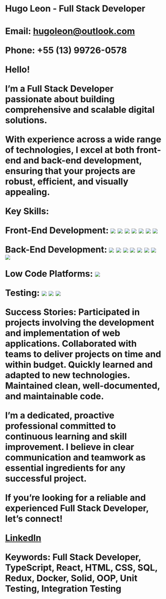 <h1>Hugo Leon - Full Stack Developer<h1>

Email: hugoleon@outlook.com

Phone: +55 (13) 99726-0578

Hello!

I’m a Full Stack Developer passionate about building comprehensive and scalable digital solutions.

With experience across a wide range of technologies, I excel at both front-end and back-end development, ensuring that your projects are robust, efficient, and visually appealing.

Key Skills:

Front-End Development:
  <img src = "https://img.shields.io/badge/HTML5-E34F26?style=for-the-badge&logo=html5&logoColor=white">
  <img src = "https://img.shields.io/badge/CSS3-1572B6?style=for-the-badge&logo=css3&logoColor=white">
  <img src = "https://img.shields.io/badge/TypeScript-007ACC?style=for-the-badge&logo=typescript&logoColor=white">
  <img src = "https://img.shields.io/badge/Vite-B73BFE?style=for-the-badge&logo=vite&logoColor=FFD62E">
  <img src = "https://img.shields.io/badge/Redux-593D88?style=for-the-badge&logo=redux&logoColor=white">
  <img src = "https://img.shields.io/badge/React-20232A?style=for-the-badge&logo=react&logoColor=61DAFB">
  <img src = "https://img.shields.io/badge/next%20js-000000?style=for-the-badge&logo=nextdotjs&logoColor=white">

Back-End Development:
  <img src = "https://img.shields.io/badge/MySQL-005C84?style=for-the-badge&logo=mysql&logoColor=white">
  <img src = "https://img.shields.io/badge/Docker-2CA5E0?style=for-the-badge&logo=docker&logoColor=white">
  <img src = "https://img.shields.io/badge/Express%20js-000000?style=for-the-badge&logo=express&logoColor=white">
  <img src = "https://img.shields.io/badge/JWT-000000?style=for-the-badge&logo=JSON%20web%20tokens&logoColor=white">
  <img src = "https://img.shields.io/badge/nestjs-E0234E?style=for-the-badge&logo=nestjs&logoColor=white">
  <img src = "https://img.shields.io/badge/Node%20js-339933?style=for-the-badge&logo=nodedotjs&logoColor=white">
  <img src = "https://img.shields.io/badge/npm-CB3837?style=for-the-badge&logo=npm&logoColor=white">
  <img src = "https://img.shields.io/badge/Sequelize-52B0E7?style=for-the-badge&logo=Sequelize&logoColor=white">
  
Low Code Platforms:
  <img src = "https://img.shields.io/badge/shopify-8DB543?style=for-the-badge&logo=Shopify&logoColor=white">


Testing:
 <img src = "https://img.shields.io/badge/chai-A30701?style=for-the-badge&logo=chai&logoColor=white">
 <img src = "https://img.shields.io/badge/Cypress-17202C?style=for-the-badge&logo=cypress&logoColor=white">
 <img src = "https://img.shields.io/badge/Jest-C21325?style=for-the-badge&logo=jest&logoColor=white">


Success Stories:
Participated in projects involving the development and implementation of web applications.
Collaborated with teams to deliver projects on time and within budget.
Quickly learned and adapted to new technologies.
Maintained clean, well-documented, and maintainable code.

I’m a dedicated, proactive professional committed to continuous learning and skill improvement. I believe in clear communication and teamwork as essential ingredients for any successful project.

If you’re looking for a reliable and experienced Full Stack Developer, let’s connect!

[LinkedIn
](https://www.linkedin.com/in/hugo-leon-76275212b/)

Keywords: Full Stack Developer, TypeScript, React, HTML, CSS, SQL, Redux, Docker, Solid, OOP, Unit Testing, Integration Testing




